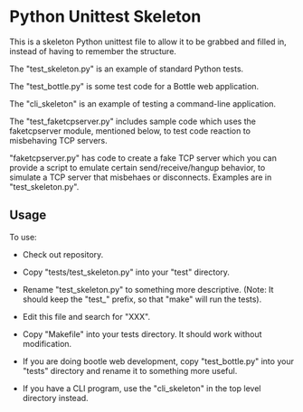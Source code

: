 Python Unittest Skeleton
========================

This is a skeleton Python unittest file to allow it to be grabbed and
filled in, instead of having to remember the structure.

The "test_skeleton.py" is an example of standard Python tests.

The "test_bottle.py" is some test code for a Bottle web application.

The "cli_skeleton" is an example of testing a command-line application.

The "test_faketcpserver.py" includes sample code which uses the
faketcpserver module, mentioned below, to test code reaction to
misbehaving TCP servers.

"faketcpserver.py" has code to create a fake TCP server which you can
provide a script to emulate certain send/receive/hangup behavior, to
simulate a TCP server that misbehaes or disconnects.  Examples are in
"test_skeleton.py".

Usage
-----

To use:

  * Check out repository.

  * Copy "tests/test_skeleton.py" into your "test" directory.

  * Rename "test_skeleton.py" to something more descriptive.  (Note: It
    should keep the "test_" prefix, so that "make" will run the tests).

  * Edit this file and search for "XXX".

  * Copy "Makefile" into your tests directory.  It should work without
    modification.

  * If you are doing bootle web development, copy "test_bottle.py" into
    your "tests" directory and rename it to something more useful.

  * If you have a CLI program, use the "cli_skeleton" in the top level
    directory instead.
